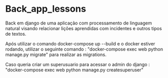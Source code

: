 # Back_app_lessons
Back em django de uma aplicação com processamento de linguagem natural visando relacionar lições aprendidas com incidentes e outros tipos de textos.

Após utilizar o comando docker-compose up --build e o docker estiver rodando, utilizar o seguinte comando : "docker-compose exec web python manage.py migrate" para realizar as migrations.

Caso queria criar um superusuario para acessar o admin do django : "docker-compose exec web python manage.py createsuperuser"
